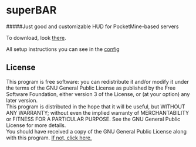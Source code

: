 # superBAR
#####Just good and customizable HUD for PocketMine-based servers

To download, look [there](http://adf.ly/1bac7e).

All setup instructions you can see in the [config](https://github.com/FaigerSYS/superBAR/blob/master/resources/config.yml)

## License
This program is free software: you can redistribute it and/or modify it under the terms of the GNU General Public License as published by the Free Software Foundation, either version 3 of the License, or (at your option) any later version.  
This program is distributed in the hope that it will be useful, but WITHOUT ANY WARRANTY; without even the implied warranty of MERCHANTABILITY or FITNESS FOR A PARTICULAR PURPOSE. See the GNU General Public License for more details.  
You should have received a copy of the GNU General Public License along with this program. [If not, click here.](http://www.gnu.org/licenses/)
